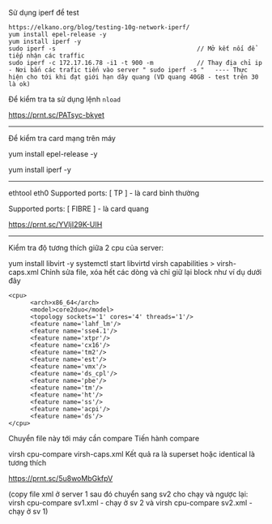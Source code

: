 Sử dụng iperf để test

```
https://elkano.org/blog/testing-10g-network-iperf/
yum install epel-release -y
yum install iperf -y
sudo iperf -s                                       // Mở kết nối để tiếp nhận các traffic
sudo iperf -c 172.17.16.78 -i1 -t 900 -m            // Thay địa chỉ ip - Nơi bắn các trafic tiến vào server " sudo iperf -s "   ---- Thực hiện cho tới khi đạt giới hạn dây quang (VD quang 40GB - test trên 30 là ok)
```

Để kiểm tra ta sử dụng lệnh `nload`

https://prnt.sc/PATsyc-bkyet

------------------------------------------
Để kiểm tra card mạng trên máy 

yum install epel-release -y

yum install iperf -y

----------
ethtool eth0
Supported ports: [ TP ] - là card bình thường 

Supported ports: [ FIBRE ] - là card quang

https://prnt.sc/YVIjI29K-UIH


-----------------------------------
Kiểm tra độ tương thích giữa 2 cpu của server:

yum install libvirt -y
systemctl start libvirtd
virsh capabilities > virsh-caps.xml
Chỉnh sửa file, xóa hết các dòng và chỉ giữ lại block <cpu> </cpu> như ví dụ dưới đây
```
<cpu>
      <arch>x86_64</arch>
      <model>core2duo</model>
      <topology sockets='1' cores='4' threads='1'/>
      <feature name='lahf_lm'/>
      <feature name='sse4.1'/>
      <feature name='xtpr'/>
      <feature name='cx16'/>
      <feature name='tm2'/>
      <feature name='est'/>
      <feature name='vmx'/>
      <feature name='ds_cpl'/>
      <feature name='pbe'/>
      <feature name='tm'/>
      <feature name='ht'/>
      <feature name='ss'/>
      <feature name='acpi'/>
      <feature name='ds'/>
</cpu>
```
Chuyển file này tới máy cần compare
Tiến hành compare

virsh cpu-compare virsh-caps.xml
Kết quả ra là superset hoặc identical là tương thích

https://prnt.sc/5u8woMbGkfpV


(copy file xml ở server 1 sau đó chuyển sang sv2 cho chạy và ngược lại: virsh cpu-compare sv1.xml - chạy ở sv 2 và virsh cpu-compare sv2.xml - chạy ở sv 1)
